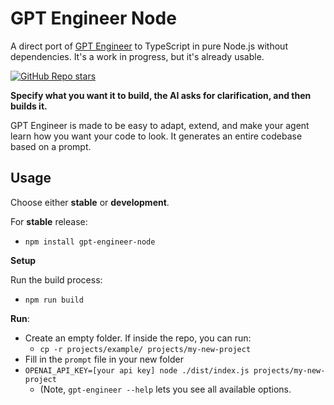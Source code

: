 # GPT Engineer Node

A direct port of [GPT Engineer](https://github.com/AntonOsika/gpt-engineer) to TypeScript in pure Node.js without dependencies. It's a work in progress, but it's already usable.

[![GitHub Repo stars](https://img.shields.io/github/stars/nnance/gpt-engineer-node?style=social)](https://github.com/AntonOsika/gpt-engineer)

**Specify what you want it to build, the AI asks for clarification, and then builds it.**

GPT Engineer is made to be easy to adapt, extend, and make your agent learn how you want your code to look. It generates an entire codebase based on a prompt.

## Usage

Choose either **stable** or **development**.

For **stable** release:

- `npm install gpt-engineer-node`

**Setup**

Run the build process:

- `npm run build`

**Run**:

- Create an empty folder. If inside the repo, you can run:
  - `cp -r projects/example/ projects/my-new-project`
- Fill in the `prompt` file in your new folder
- `OPENAI_API_KEY=[your api key] node ./dist/index.js projects/my-new-project`
  - (Note, `gpt-engineer --help` lets you see all available options.
